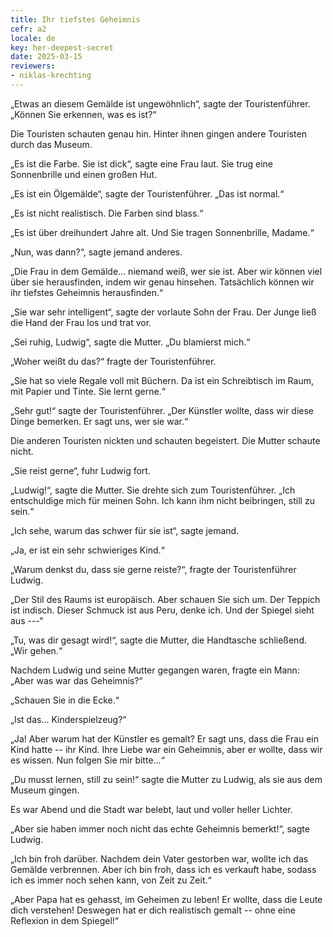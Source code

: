 ```yaml
---
title: Ihr tiefstes Geheimnis
cefr: a2
locale: de
key: her-deepest-secret
date: 2025-03-15
reviewers:
- niklas-krechting
---
```


„Etwas an diesem Gemälde ist ungewöhnlich“, sagte der Touristenführer. „Können Sie erkennen, was es ist?“

Die Touristen schauten genau hin. Hinter ihnen gingen andere Touristen durch das Museum.

„Es ist die Farbe. Sie ist dick“, sagte eine Frau laut. Sie trug eine Sonnenbrille und einen großen Hut.

„Es ist ein Ölgemälde“, sagte der Touristenführer. „Das ist normal.“

„Es ist nicht realistisch. Die Farben sind blass.“

„Es ist über dreihundert Jahre alt. Und Sie tragen Sonnenbrille, Madame.“

„Nun, was dann?“, sagte jemand anderes.

„Die Frau in dem Gemälde... niemand weiß, wer sie ist. Aber wir können viel über sie herausfinden, indem wir genau hinsehen. Tatsächlich können wir ihr tiefstes Geheimnis herausfinden.“

„Sie war sehr intelligent“, sagte der vorlaute Sohn der Frau. Der Junge ließ die Hand der Frau los und trat vor.

„Sei ruhig, Ludwig“, sagte die Mutter. „Du blamierst mich.“

„Woher weißt du das?“ fragte der Touristenführer.

„Sie hat so viele Regale voll mit Büchern. Da ist ein Schreibtisch im Raum, mit Papier und Tinte. Sie lernt gerne.“

„Sehr gut!“ sagte der Touristenführer. „Der Künstler wollte, dass wir diese Dinge bemerken. Er sagt uns, wer sie war.“

Die anderen Touristen nickten und schauten begeistert. Die Mutter schaute nicht.

„Sie reist gerne“, fuhr Ludwig fort.

„Ludwig!“, sagte die Mutter. Sie drehte sich zum Touristenführer. „Ich entschuldige mich für meinen Sohn. Ich kann ihm nicht beibringen, still zu sein.“

„Ich sehe, warum das schwer für sie ist“, sagte jemand.

„Ja, er ist ein sehr schwieriges Kind.“

„Warum denkst du, dass sie gerne reiste?“, fragte der Touristenführer Ludwig.

„Der Stil des Raums ist europäisch. Aber schauen Sie sich um. Der Teppich ist indisch. Dieser Schmuck ist aus Peru, denke ich. Und der Spiegel sieht aus ---“

„Tu, was dir gesagt wird!“, sagte die Mutter, die Handtasche schließend. „Wir gehen.“

Nachdem Ludwig und seine Mutter gegangen waren, fragte ein Mann: „Aber was war das Geheimnis?“

„Schauen Sie in die Ecke.“

„Ist das... Kinderspielzeug?“

„Ja! Aber warum hat der Künstler es gemalt? Er sagt uns, dass die Frau ein Kind hatte -- ihr Kind. Ihre Liebe war ein Geheimnis, aber er wollte, dass wir es wissen. Nun folgen Sie mir bitte...“

„Du musst lernen, still zu sein!“ sagte die Mutter zu Ludwig, als sie aus dem Museum gingen.

Es war Abend und die Stadt war belebt, laut und voller heller Lichter.

„Aber sie haben immer noch nicht das echte Geheimnis bemerkt!“, sagte Ludwig.

„Ich bin froh darüber. Nachdem dein Vater gestorben war, wollte ich das Gemälde verbrennen. Aber ich bin froh, dass ich es verkauft habe, sodass ich es immer noch sehen kann, von Zeit zu Zeit.“

„Aber Papa hat es gehasst, im Geheimen zu leben! Er wollte, dass die Leute dich verstehen! Deswegen hat er dich realistisch gemalt -- ohne eine Reflexion in dem Spiegel!“